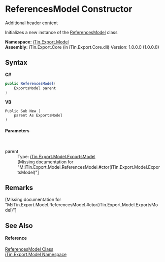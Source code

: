 # ReferencesModel Constructor 
Additional header content 

Initializes a new instance of the <a href="726e130a-98bf-d973-03e2-b7f696d07b50">ReferencesModel</a> class

**Namespace:**&nbsp;<a href="ef57ffcc-e95e-b212-5a46-9aa6f5a3511f">iTin.Export.Model</a><br />**Assembly:**&nbsp;iTin.Export.Core (in iTin.Export.Core.dll) Version: 1.0.0.0 (1.0.0.0)

## Syntax

**C#**<br />
``` C#
public ReferencesModel(
	ExportsModel parent
)
```

**VB**<br />
``` VB
Public Sub New ( 
	parent As ExportsModel
)
```


#### Parameters
&nbsp;<dl><dt>parent</dt><dd>Type: <a href="c5606475-afec-0e56-1277-644804e4b2ce">iTin.Export.Model.ExportsModel</a><br />\[Missing <param name="parent"/> documentation for "M:iTin.Export.Model.ReferencesModel.#ctor(iTin.Export.Model.ExportsModel)"\]</dd></dl>

## Remarks
\[Missing <remarks> documentation for "M:iTin.Export.Model.ReferencesModel.#ctor(iTin.Export.Model.ExportsModel)"\]

## See Also


#### Reference
<a href="726e130a-98bf-d973-03e2-b7f696d07b50">ReferencesModel Class</a><br /><a href="ef57ffcc-e95e-b212-5a46-9aa6f5a3511f">iTin.Export.Model Namespace</a><br />
